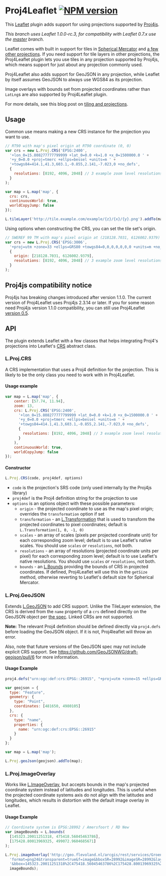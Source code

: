 # Proj4Leaflet [![NPM version](https://badge.fury.io/js/proj4leaflet.png)](http://badge.fury.io/js/proj4leaflet)

This [Leaflet](http://leafletjs.com) plugin adds support for using projections supported by
[Proj4js](https://github.com/proj4js/proj4js).

_This branch uses Leaflet 1.0.0-rc.3, for compatibility with Leaflet 0.7.x use the [master](https://github.com/kartena/Proj4Leaflet/tree/master) branch._

Leaflet comes with built in support for tiles in [Spherical Mercator](http://wiki.openstreetmap.org/wiki/EPSG:3857) and [a few other projections](http://leafletjs.com/reference-1.0.0.html#crs-l-crs-epsg3395). 
If you need support for tile layers in other projections, the Proj4Leaflet plugin lets you use tiles in any projection 
supported by Proj4js, which means support for just about any projection commonly used.

Proj4Leaflet also adds support for GeoJSON in any projection, while Leaflet by itself assumes GeoJSON to always 
use WGS84 as its projection.

Image overlays with bounds set from projected coordinates rather than `LatLng`s are also supported by Proj4Leaflet plugin.

For more details, see this blog post on [tiling and projections](http://blog.kartena.se/local-projections-in-a-world-of-spherical-mercator/).

## Usage

Common use means making a new CRS instance for the projection you want to use.

```javascript
// RT90 with map's pixel origin at RT90 coordinate (0, 0)
var crs = new L.Proj.CRS('EPSG:2400',
  '+lon_0=15.808277777799999 +lat_0=0.0 +k=1.0 +x_0=1500000.0 ' +
  '+y_0=0.0 +proj=tmerc +ellps=bessel +units=m ' +
  '+towgs84=414.1,41.3,603.1,-0.855,2.141,-7.023,0 +no_defs',
  {
    resolutions: [8192, 4096, 2048] // 3 example zoom level resolutions
  }
);

var map = L.map('map', {
  crs: crs,
  continuousWorld: true,
  worldCopyJump: false
});

L.tileLayer('http://tile.example.com/example/{z}/{x}/{y}.png').addTo(map);
```

Using options when constructing the CRS, you can set the tile set's origin.

```javascript
// SWEREF 99 TM with map's pixel origin at (218128.7031, 6126002.9379)
var crs = new L.Proj.CRS('EPSG:3006',
  '+proj=utm +zone=33 +ellps=GRS80 +towgs84=0,0,0,0,0,0,0 +units=m +no_defs',
  {
    origin: [218128.7031, 6126002.9379],
    resolutions: [8192, 4096, 2048] // 3 example zoom level resolutions
  }
);
```

## Proj4js compatibility notice
Proj4js has breaking changes introduced after version 1.1.0. The current version of Proj4Leaflet
uses Proj4js 2.3.14 or later. If you for some reason need Proj4js version 1.1.0 compatibility, you can
still use Proj4Leaflet [version 0.5](https://github.com/kartena/Proj4Leaflet/tree/0.5).

## API
The plugin extends Leaflet with a few classes that helps integrating Proj4's projections into
Leaflet's [CRS](http://leafletjs.com/reference-1.0.0.html#crs) abstract class.

### L.Proj.CRS
A CRS implementation that uses a Proj4 definition for the projection. 
This is likely to be the only class you need to work with in Proj4Leaflet.

#### Usage example

```javascript
var map = L.map('map', {
    center: [57.74, 11.94],
    zoom: 13,
    crs: L.Proj.CRS('EPSG:2400',
      '+lon_0=15.808277777799999 +lat_0=0.0 +k=1.0 +x_0=1500000.0 ' +
      '+y_0=0.0 +proj=tmerc +ellps=bessel +units=m ' +
      '+towgs84=414.1,41.3,603.1,-0.855,2.141,-7.023,0 +no_defs',
      {
        resolutions: [8192, 4096, 2048] // 3 example zoom level resolutions
      }
    ),
    continuousWorld: true,
    worldCopyJump: false
});
```

#### Constructor

```javascript
L.Proj.CRS(code, proj4def, options)
```

* `code` is the projection's SRS code (only used internally by the Proj4js library)
* `proj4def` is the Proj4 definition string for the projection to use
* `options` is an options object with these possible parameters:
  * `origin` - the projected coordinate to use as the map's pixel origin; overrides the `transformation` option if set
  * `transformation` - an [L.Transformation](http://leafletjs.com/reference-1.0.0.html#transformation) that is used 
  to transform the projected coordinates to pixel coordinates; default is `L.Transformation(1, 0, -1, 0)`
  * `scales` - an array of scales (pixels per projected coordinate unit) for each corresponding zoom level; 
  default is to use Leaflet's native scales. You should use `scales` _or_ `resolutions`, not both.
  * `resolutions` - an array of resolutions (projected coordinate units per pixel) for each corresponding zoom level; 
  default is to use Leaflet's native resolutions. You should use `scales` _or_ `resolutions`, not both.
  * `bounds` - an [L.Bounds](http://leafletjs.com/reference-1.0.0.html#bounds) providing the bounds of CRS in projected 
  coordinates. If defined, Proj4Leaflet will use this in the `getSize` method, otherwise reverting to Leaflet's 
  default size for Spherical Mercator.

### L.Proj.GeoJSON

Extends [L.GeoJSON](http://leafletjs.com/reference-1.0.0.html#geojson) to add CRS support. Unlike the TileLayer extension, the 
CRS is derived from the `name` property of a `crs` defined directly on the GeoJSON object per [the spec](http://www.geojson.org/geojson-spec.html#named-crs). 
Linked CRSs are not supported.

**Note:** The relevant Proj4 definition should be defined directly via `proj4.defs` before loading the GeoJSON object. 
If it is not, Proj4leaflet will throw an error.

Also, note that future versions of the GeoJSON spec may not include explicit CRS support. See https://github.com/GeoJSONWG/draft-geojson/pull/6 for more information.

#### Usage Example

```javascript
proj4.defs("urn:ogc:def:crs:EPSG::26915", "+proj=utm +zone=15 +ellps=GRS80 +datum=NAD83 +units=m +no_defs");

var geojson = {
  type: "Feature",
  geometry: {
    type: "Point",
    coordinates: [481650, 4980105]
  },
  crs: {
    type: "name",
    properties: {
      name: "urn:ogc:def:crs:EPSG::26915"
    }
  }
};

var map = L.map('map');

L.Proj.geoJson(geojson).addTo(map);
```

### L.Proj.ImageOverlay

Works like [L.ImageOverlay](http://leafletjs.com/reference-1.0.0.html#imageoverlay), but accepts bounds in the map's
projected coordinate system instead of latitudes and longitudes. This is useful when the projected coordinate systems
axis do not align with the latitudes and longitudes, which results in distortion with the default image overlay in Leaflet.

#### Usage Example

```javascript
// Coordinate system is EPSG:28992 / Amersfoort / RD New
var imageBounds = L.bounds(
  [145323.20011251318, 475418.56045463786],
  [175428.80013969325, 499072.9604685671]
);

L.Proj.imageOverlay('http://geo.flevoland.nl/arcgis/rest/services/Groen_Natuur/Agrarische_Natuur/MapServer/export?' +
  'format=png24&transparent=true&f=image&bboxSR=28992&imageSR=28992&layers=show%3A0' +
  '&bbox=145323.20011251318%2C475418.56045463786%2C175428.80013969325%2C499072.9604685671&size=560%2C440',
  imageBounds);
```
